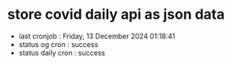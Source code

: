 # store covid daily api as json data

- last cronjob : Friday, 13 December 2024 01:18:41
- status og cron : success
- status daily cron : success
      
      